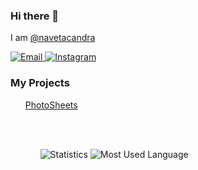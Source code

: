 ### Hi there 👋

<span>I am <a href="https://www.navetacand.my.id/">@navetacandra<a></span>

<p align="">
  
  <a href="mailto:naveta.cand@gmail.com" target="_blank">
  <img src="https://img.shields.io/badge/-Gmail-c14438?style=flat-square&logo=Gmail&logoColor=white" alt="Email">
  </a>

  <a href="https://www.instagram.com/naveta_candra/" target="_blank">
    <img src="https://img.shields.io/badge/-Instagram-e4405f?style=flat-square&logo=instagram&logoColor=white" alt="Instagram">
  </a>

</p>

  
### My Projects
<ul style="list-style-type: none;">
  <li>
    <a href="https://photosheets.web.app/">PhotoSheets</a>
  </li>
<ul>
<br/>
<br/>

![Statistics](https://github-readme-stats.vercel.app/api?username=navetacandra&show_icons=true&theme=vue-dark)
![Most Used Language](https://github-readme-stats.vercel.app/api/top-langs/?username=navetacandra&hide=batchfile&layout=compact&theme=vue-dark)

